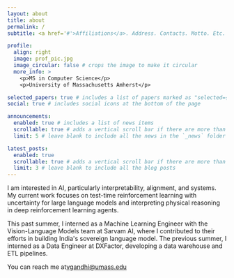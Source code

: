 ```yaml
---
layout: about
title: about
permalink: /
subtitle: <a href='#'>Affiliations</a>. Address. Contacts. Motto. Etc.

profile:
  align: right
  image: prof_pic.jpg
  image_circular: false # crops the image to make it circular
  more_info: >
    <p>MS in Computer Science</p>
    <p>University of Massachusetts Amherst</p>

selected_papers: true # includes a list of papers marked as "selected={true}"
social: true # includes social icons at the bottom of the page

announcements:
  enabled: true # includes a list of news items
  scrollable: true # adds a vertical scroll bar if there are more than 3 news items
  limit: 5 # leave blank to include all the news in the `_news` folder

latest_posts:
  enabled: true
  scrollable: true # adds a vertical scroll bar if there are more than 3 new posts items
  limit: 3 # leave blank to include all the blog posts
---
```


I am interested in AI, particularly interpretability, alignment, and systems. My current work focuses on test-time reinforcement learning with uncertainty for large language models and interpreting physical reasoning in deep reinforcement learning agents.

This past summer, I interned as a Machine Learning Engineer with the Vision-Language Models team at Sarvam AI, where I contributed to their efforts in building India's sovereign language model. The previous summer, I interned as a Data Engineer at DXFactor, developing a data warehouse and ETL pipelines.

You can reach me at[vgandhi@umass.edu](vgandhi@umass.edu)
